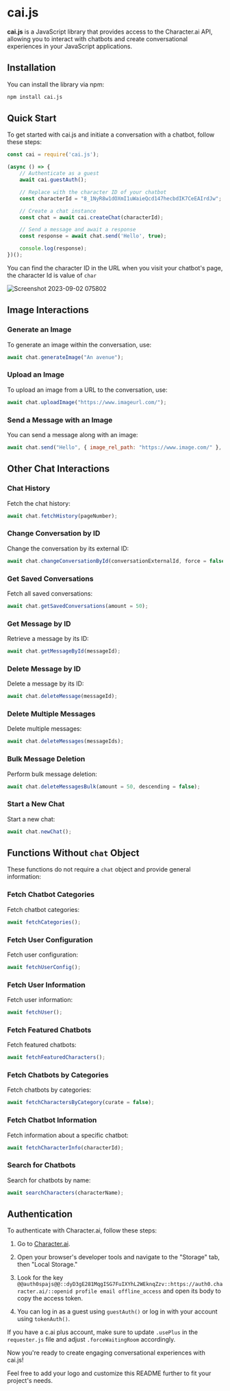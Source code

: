 # cai.js

**cai.js** is a JavaScript library that provides access to the Character.ai API, allowing you to interact with chatbots and create conversational experiences in your JavaScript applications.

## Installation

You can install the library via npm:

```bash
npm install cai.js
```

## Quick Start

To get started with cai.js and initiate a conversation with a chatbot, follow these steps:

```javascript
const cai = require('cai.js');

(async () => {
    // Authenticate as a guest
    await cai.guestAuth();

    // Replace with the character ID of your chatbot
    const characterId = "8_1NyR8w1dOXmI1uWaieQcd147hecbdIK7CeEAIrdJw";

    // Create a chat instance
    const chat = await cai.createChat(characterId);

    // Send a message and await a response
    const response = await chat.send('Hello', true);

    console.log(response);
})();
```

You can find the character ID in the URL when you visit your chatbot's page, the character Id is value of `char`

![Screenshot 2023-09-02 075802](https://github.com/enginestein/cai.js/assets/117010357/67dc87df-175a-489a-a28d-debcb4ee87d5)

## Image Interactions

### Generate an Image

To generate an image within the conversation, use:

```javascript
await chat.generateImage("An avenue");
```

### Upload an Image

To upload an image from a URL to the conversation, use:

```javascript
await chat.uploadImage("https://www.imageurl.com/");
```

### Send a Message with an Image

You can send a message along with an image:

```javascript
await chat.send("Hello", { image_rel_path: "https://www.image.com/" }, true);
```

## Other Chat Interactions

### Chat History

Fetch the chat history:

```javascript
await chat.fetchHistory(pageNumber);
```

### Change Conversation by ID

Change the conversation by its external ID:

```javascript
await chat.changeConversationById(conversationExternalId, force = false);
```

### Get Saved Conversations

Fetch all saved conversations:

```javascript
await chat.getSavedConversations(amount = 50);
```

### Get Message by ID

Retrieve a message by its ID:

```javascript
await chat.getMessageById(messageId);
```

### Delete Message by ID

Delete a message by its ID:

```javascript
await chat.deleteMessage(messageId);
```

### Delete Multiple Messages

Delete multiple messages:

```javascript
await chat.deleteMessages(messageIds);
```

### Bulk Message Deletion

Perform bulk message deletion:

```javascript
await chat.deleteMessagesBulk(amount = 50, descending = false);
```

### Start a New Chat

Start a new chat:

```javascript
await chat.newChat();
```

## Functions Without `chat` Object

These functions do not require a `chat` object and provide general information:

### Fetch Chatbot Categories

Fetch chatbot categories:

```javascript
await fetchCategories();
```

### Fetch User Configuration

Fetch user configuration:

```javascript
await fetchUserConfig();
```

### Fetch User Information

Fetch user information:

```javascript
await fetchUser();
```

### Fetch Featured Chatbots

Fetch featured chatbots:

```javascript
await fetchFeaturedCharacters();
```

### Fetch Chatbots by Categories

Fetch chatbots by categories:

```javascript
await fetchCharactersByCategory(curate = false);
```

### Fetch Chatbot Information

Fetch information about a specific chatbot:

```javascript
await fetchCharacterInfo(characterId);
```

### Search for Chatbots

Search for chatbots by name:

```javascript
await searchCharacters(characterName);
```

## Authentication

To authenticate with Character.ai, follow these steps:

1. Go to [Character.ai](https://www.character.ai/).

2. Open your browser's developer tools and navigate to the "Storage" tab, then "Local Storage."

3. Look for the key `@@auth0spajs@@::dyD3gE281MqgISG7FuIXYhL2WEknqZzv::https://auth0.character.ai/::openid profile email offline_access` and open its body to copy the access token.

4. You can log in as a guest using `guestAuth()` or log in with your account using `tokenAuth()`.

If you have a c.ai plus account, make sure to update `.usePlus` in the `requester.js` file and adjust `.forceWaitingRoom` accordingly.

Now you're ready to create engaging conversational experiences with cai.js!

Feel free to add your logo and customize this README further to fit your project's needs.
